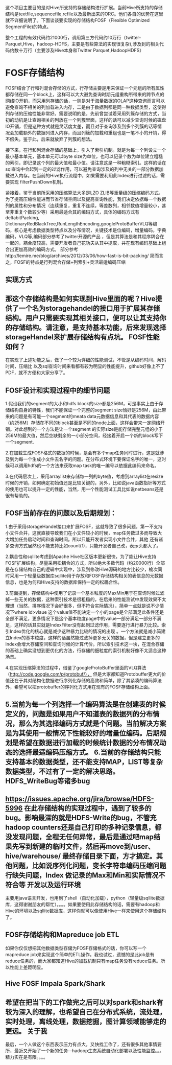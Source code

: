   这个项目主要目的是对Hive所支持的存储结构进行扩展。当前Hive所支持的存储结构是textfile,sequencefile,rcfile以及最新出来的ORC。他们各自的优势在这里就不详细说明了。下面谈谈要实现的存储结构FOSF（Flexible Optimized SegmentFile)的特点。

  整个工程的有效代码约21000行，调用第三方代码约10万行（twitter-Parquet,Hive，hadoop-HDFS，主要是有些算法的实现很复杂),涉及到的相关代码约数十万行（主要涉及Hive本身和Twitter Parquet,HadoopHDFS）
  
FOSF存储结构
=========
   FOSF结合了行和列混合存储的方式，行存储主要是用来保证一个元组的所有属性都存储在同一个block上，这样可以大大避免查询时期元组重构所带来的跨节点的网络IO开销，而采用列存储的话，一则是对于海量数据的OLAP这种查询而言可以避免查询不相关的列加载进入内存，二是由于数据列都是同一种数据类型，这使得列存储的压缩性能非常好。需要说明的是，先前曾尝试着采用列簇存储的方式，当初的动机是让查询相关的列放在一个列簇里面，这样的话可以减少查询时候的磁盘IO开销，但是这种方式就是灵活度太差，而且对于查询涉及到多个列簇的话等情况会加载额外的数据列进入内存，而且列簇的加载和重组也是一笔不小的开销，得不偿失。鉴于此，后来就放弃了列簇的想法。
  
   接下来，在行和列混合存储的基础上，引入了索引机制。就是为每一个列设立一个最小基本单元，基本单元可以byte size为单位，也可以记录个数为单位建立粗糙的索引，即记录这个列的最大值和最小值。请注意这是一种粗糙索引。这样的话在sql查询中会起到一定的过滤作用，可以避免查询涉及的列中无关的一部分数据加载进入内存。在当前的Hive执行流程中，如果需要利用此Index进行过滤的话，需要实现 filterPushDown机制。
    
     
   紧接着，鉴于当前所采用的压缩算法大多是LZO ZLIB等重量级的压缩编码方式，为了提高压缩性能进而节省存储空间以及提高查询性能，我们决定依据每一个数据列的属性和分布情况（连续重复，重复不连续，等差数列，相邻数值增量较小，甚至非重复个数较少等）采用最适合其的编码方式，具体的编码方式有deltabitPacking, DictionaryRedBlackTree,RunLengthEncoding,googleProtoBufferVLQ等编码，核心是考虑数据类型特点以及分布情况，关键技术是位编码，增量编码，字典编码，VLQ等,编码部分参考了twitter开源的产品 ，但是其算法是和其程序耦合在一起的，耦合度较高，需要开发者自己花功夫从其中提取，并在现有编码基础上组合出更加高效的编码方式。
   部分参考http://lemire.me/blog/archives/2012/03/06/how-fast-is-bit-packing/
   简而言之，FOSF的特点是行列混合存储+列索引+灵活最适编码压缩
   
实现方式
----
   那这个存储结构是如何实现到Hive里面的呢？Hive提供了一个名为storagehandel的接口用于扩展其存储结构。用户只需要实现其相关接口，便可以让其支持你的存储结构。请注意，是支持基本功能，后来发现选择storageHandel来扩展存储结构有点坑。
FOSF性能如何？
----
   在实现了上述功能之后，做了一个较为详细的性能测试，不管是从编码时间，解码时间，压缩比 以及sql查询时间来看都有较为明显的性能提升，github好像上不了PDF，就不方便和大家分享了。
   
FOSF设计和实现过程中的细节问题
----
   1.假设我们的segment的大小和hdfs block的size都是256M，可是事实上由于存储结构自身的特性，我们不能保证一个完整的segment size恰好是256M，由此带来的问题是有可能一个segment的meata data元数据信息和其代表的数据内容（约256M）存储在不同的block甚至是不同的node上面，这样会带来一定网络开销。对此想到的一个方法是让一个segment 的实际size是能存储完整元组的小于256M的最大值，然后空缺剩余的一小部分空间，经接着开启一个新的block写下一个segment.
   
   2.在加载生成FOSF格式的数据的时候，是会有多个map任务同时进行，这是就涉及到为每一个生成小文件去名字的问题。在分布式环境下要保证名字的唯一，这时候可以调用hdfs的一个方法来获取map task的唯一编号以依据此编码来命名。
   
   3.在代码层次上，采用arraylist来存储每一列的byte值，考虑到arraylist在resize时候的开销，如何确定初始值还是比较关键的，另外，比如说java函数指针等方式的使用也可以提升一定的性能，当然，用一个性能测试工具比如说netbeans还是很有帮助的。
   
FOSF当前存在的问题以及后期规划：
----
   1.由于采用storageHandel接口来扩展FOSF，这就导致了很多问题，第一不支持小文件合并，这就直接导致我们在小文件较小的时候，map任务数过多而导致大大增加任务启动时间和查询时间。所以只能开发者实现小文件合并，其他 还有诸多查询方式居然也不能支持比如count(1)，只能开发者自己改，表示头都大了。

   2.耦合性和sqllite考虑到Apache  Hive社区版本更新很快，为了能让Hive支持FOSF扩展结构，尽量采用松耦合的方式，所以绝大多数代码（约20000行）全部是在存储结构自己的逻辑中实现中，涉及到修改Hive源码的地方比较少，榆次同时采用一个轻量级数据库sqllite用于存放和FOSF存储结构相关的表信息的元数据信息，也是为何和Hive支持的数据库保持一定的松耦合性。


   3.前面提到，存储结构中使用了记录一个基本粒度的MaxMin用于在查询时候过滤掉一些无关的数据，这种索引技术是很粗糙的，在后来的性能测试中发现效果不太理想（当然，排序情况下会好很多，但不符合实际情况），简单一点就是说不少情况下where id>vlaue 这个value值不能决定一个小的page是全部满足此条件还是全部不满足，更多情况下是这个基本粒度page中的value一部分满足一部分不满足，这样的话其实就是IndexFilter没有起到过滤作用，需要逐行进行暴力比较。索引Index优化的核心就是减少这种暴力比较的情况的出现 。一个方法就是减小简建立Index的基本粒度，这样的话虽然能过滤掉更多无关的数据，但是建立更多的Index会增大存储空间和查询时候的计算代价。所以索引技术这一块，在混合存储的基础上确实没想到更优化的方法，行存储的细粒度的索引机制好像不太适合这种场景。
   
   4.在实现压缩算法的过程中，借鉴了googleProtoBuffer里面的VLQ算法（http://code.google.com/p/protobuf/），
   但是大家都知道Protobuffer更大的价值还在于其对结构化数据进行序列化存储的高效和简单，除了其紧凑的编码算法外，希望可以把protobuffer的序列化方式用在现有的FOSF存储结构上面。

   5.当前为每一个列选择一个编码算法是在创建表的时候定义的，问题是如果用户不知道表的数据列的分布情况，那么为其选择编码方式就是个问题。当前解决方案是为其使用一般情况下性能较好的增量位编码。后期规划是希望在数据进行加载的时候统计数据的分布情况动态的选择最适编码压缩方式。
   6.当前的存储结构只能支持基本的数据类型，还不能支持MAP，LIST等复杂数据类型，不过有了一定的解决思路。
HDFS_WriteBug等诸多bug
----
   https://issues.apache.org/jira/browse/HDFS-5996
   在此存储结构的实现过程中，遇到了较多的bug。影响最深的就是HDFS-Write的bug，不管充hadoop counters还是自己打印的多种记录信息，都没发现问题，全程无任何异常，最后是通过吧map结果先写到新建的临时文件，然后再move到/user、hive/warehouse/ 最终存储目录下面，方才搞定。其他问题，比如说序列化问题，变长字符串编码压缩问题行缺失问题，Index 做记录的Max和Min和实际情况不符合等
开发以及运行环境
----   
   主要用java语言开发，也用到了shell（自动化加载），python（轻量级sqllite数据库，这得谢谢朋友的帮忙）。。。。如果要使用此存储结构的话，需要有hadoop和Hive的环境以及sqllite数据库，这样你就可以像使用Hive一样来使用这个存储结构了。

FOSF存储结构和Mapreduce job ETL
----
   如果你仅仅想把其他数据类型存储为FOSF存储格式的话，你可以写一个mapreduce job来实现这个简单的ETL操作。我也试过，遗憾的是此job是有reduce任务的，而大家都知道Hive的加载机制只有map任务没有reduce任务。所以性能上差距明显。
   
Hive FOSF  Impala  Spark/Shark
----  
希望在把当下的工作做完之后可以对spark和shark有较为深入的理解，也希望自己在分布式系统，流处理，实时处理，离线处理，数据挖掘，图计算领域能够走的更远。
关于我
----
   最后，一个人做这个东西表示压力有点大，又快找工作了，还有很多其他事情要所，最近又开始了一个新的任务--hadoop生态系统自动化部署以及性能监控。。。精力实在是有限。。。。
   

   

